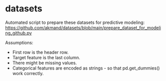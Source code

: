 # datasets

Automated script to prepare these datasets for predictive modeling:
https://github.com/akmand/datasets/blob/main/prepare_dataset_for_modeling_github.py

Assumptions:
- First row is the header row.
- Target feature is the last column.
- There might be missing values.
- Categorical features are encoded as strings - so that pd.get_dummies() work correctly.
